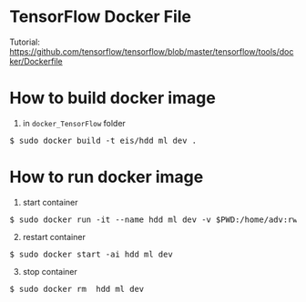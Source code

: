 # TensorFlow Docker File
Tutorial: https://github.com/tensorflow/tensorflow/blob/master/tensorflow/tools/docker/Dockerfile

# How to build docker image
1. in `docker_TensorFlow` folder 
<pre>
$ sudo docker build -t eis/hdd_ml_dev .
</pre>

# How to run docker image
1. start container
<pre>
$ sudo docker run -it --name hdd_ml_dev -v $PWD:/home/adv:rw -p 3000:3000 eis/hdd_ml_dev
</pre>

2. restart container
<pre>
$ sudo docker start -ai hdd_ml_dev
</pre>

3. stop container
<pre>
$ sudo docker rm  hdd_ml_dev
</pre>
